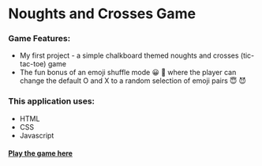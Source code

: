 

# Noughts and Crosses Game

### Game Features:

* My first project - a simple chalkboard themed noughts and crosses (tic-tac-toe) game
* The fun bonus of an emoji shuffle mode 😀 🔀 where the player can change the default O and X to a random selection of emoji pairs 😇 😈

### This application uses:
* HTML
* CSS
* Javascript

#### [Play the game here](https://lani-c.github.io/project-noughts-and-crosses/)

